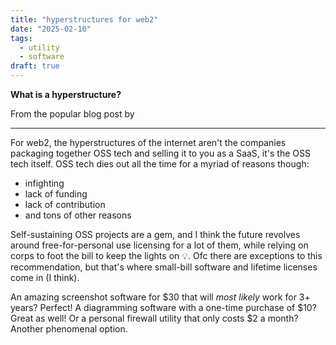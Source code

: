 ```yaml
---
title: "hyperstructures for web2"
date: "2025-02-10"
tags:
  - utility
  - software
draft: true
---
```


**What is a hyperstructure?**

From the popular blog post by

>

---

For web2, the hyperstructures of the internet aren't the companies packaging together OSS tech and selling it to you as a SaaS, it's the OSS tech itself. OSS tech dies out all the time for a myriad of reasons though:

- infighting
- lack of funding
- lack of contribution
- and tons of other reasons

Self-sustaining OSS projects are a gem, and I think the future revolves around free-for-personal use licensing for a lot of them, while relying on corps to foot the bill to keep the lights on 💡. Ofc there are exceptions to this recommendation, but that's where small-bill software and lifetime licenses come in (I think).

An amazing screenshot software for $30 that will _most likely_ work for 3+ years? Perfect! A diagramming software with a one-time purchase of $10? Great as well! Or a personal firewall utility that only costs $2 a month? Another phenomenal option.
